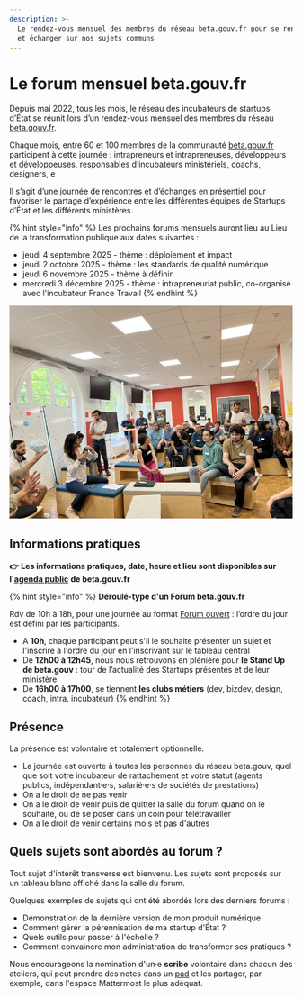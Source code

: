 ```yaml
---
description: >-
  Le rendez-vous mensuel des membres du réseau beta.gouv.fr pour se rencontrer
  et échanger sur nos sujets communs
---
```


# Le forum mensuel beta.gouv.fr

Depuis mai 2022, tous les mois, le réseau des incubateurs de startups d’État se réunit lors d’un rendez-vous mensuel des membres du réseau [beta.gouv.fr](http://beta.gouv.fr/).

Chaque mois, entre 60 et 100 membres de la communauté [beta.gouv.fr](http://beta.gouv.fr/) participent à cette journée : intrapreneurs et intrapreneuses, développeurs et développeuses, responsables d’incubateurs ministériels, coachs, designers, e

Il s’agit d’une journée de rencontres et d’échanges en présentiel pour favoriser le partage d’expérience entre les différentes équipes de Startups d’État et les différents ministères.

{% hint style="info" %}
Les prochains forums mensuels auront lieu au Lieu de la transformation publique aux dates suivantes :

* jeudi 4 septembre 2025 - thème : déploiement et impact
* jeudi 2 octobre 2025 - thème : les standards de qualité numérique
* jeudi 6 novembre 2025 - thème à définir
* mercredi 3 décembre 2025 - thème : intrapreneuriat public, co-organisé avec l'incubateur France Travail
{% endhint %}

![Le forum beta.gouv.fr en juillet 2022, au Lieu de la transformation publique](../../../.gitbook/assets/IMG_8811.jpg)

## Informations pratiques

**👉 Les informations pratiques, date, heure et lieu sont disponibles sur l'**[**agenda public**](https://calendar.google.com/calendar/embed?src=0ieonqap1r5jeal5ugeuhoovlg%40group.calendar.google.com\&ctz=Europe%2FParis) **de beta.gouv.fr**

{% hint style="info" %}
**Déroulé-type d'un Forum beta.gouv.fr**

Rdv de 10h à 18h, pour une journée au format [Forum ouvert](https://fr.wikipedia.org/wiki/M%C3%A9thodologie_Forum_Ouvert) : l’ordre du jour est défini par les participants.

* A **10h**, chaque participant peut s'il le souhaite présenter un sujet et l'inscrire à l'ordre du jour en l'inscrivant sur le tableau central
* De **12h00 à 12h45**, nous nous retrouvons en plénière pour **le Stand Up de beta.gouv** : tour de l’actualité des Startups présentes et de leur ministère
* De **16h00 à 17h00**, se tiennent **les clubs métiers** (dev, bizdev, design, coach, intra, incubateur)
{% endhint %}

## Présence

La présence est volontaire et totalement optionnelle.

* La journée est ouverte à toutes les personnes du réseau beta.gouv, quel que soit votre incubateur de rattachement et votre statut (agents publics, indépendant·e·s, salarié·e·s de sociétés de prestations)
* On a le droit de ne pas venir
* On a le droit de venir puis de quitter la salle du forum quand on le souhaite, ou de se poser dans un coin pour télétravailler
* On a le droit de venir certains mois et pas d'autres

## Quels sujets sont abordés au forum ?

Tout sujet d'intérêt transverse est bienvenu. Les sujets sont proposés sur un tableau blanc affiché dans la salle du forum.

Quelques exemples de sujets qui ont été abordés lors des derniers forums :

* Démonstration de la dernière version de mon produit numérique
* Comment gérer la pérennisation de ma startup d'État ?
* Quels outils pour passer à l'échelle ?
* Comment convaincre mon administration de transformer ses pratiques ?

Nous encourageons la nomination d'un·e **scribe** volontaire dans chacun des ateliers, qui peut prendre des notes dans un [pad](../../../jutilise-les-outils-de-la-communaute/pad.md) et les partager, par exemple, dans l'espace Mattermost le plus adéquat.
